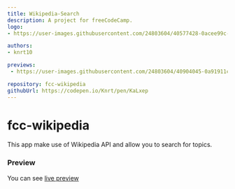 ```yaml
---
title: Wikipedia-Search
description: A project for freeCodeCamp.
logo:
- https://user-images.githubusercontent.com/24803604/40577428-0acee99c-6123-11e8-92cc-8e8efcbcfae8.jpg

authors:
- knrt10

previews: 
 - https://user-images.githubusercontent.com/24803604/40904045-0a91911c-67c9-11e8-9ab0-8fd3b13df78b.png

repository: fcc-wikipedia
githubUrl: https://codepen.io/Knrt/pen/KaLxep
---
```


# fcc-wikipedia

This app make use of Wikipedia API and allow you to search for topics.

### Preview

You can see [live preview](https://codepen.io/Knrt/full/KaLxep/)